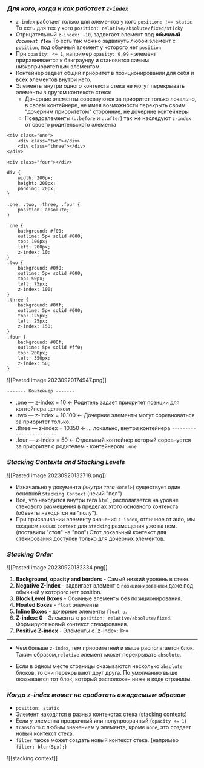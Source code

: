 ### _Для кого, когда и как работает `z-index`_

- `z-index` работает только для элементов у кого `position: !== static`
  То есть для тех у кого `position: relative/absolute/fixed/sticky`
- Отрицательный `z-index: -10`, задвигает элемент под **_обычный `document flow`_**
  То есть так можно задвинуть любой элемент с `position`, под обычный элемент у которого нет `position`
- При `opasity: <= 1`, например `opasity: 0.99` - элемент приравнивается к бэкграунду и становится самым низкоприоритетным элементом.
- Контейнер задает общий приоритет в позиционировании для себя и всех элементов внутри него.
- Элементы внутри одного контекста стека не могут перекрывать элементы в другом контексте стека:
	- Дочерние элементы соревнуются за приоритет только локально, в своем контейнере, не имея возможности перекрыть своим "дочерним приоритетом" сторонние, не дочерние контейнеры 
	- Псевдоэлементы (`::before` и `::after`) так же наследуют `z-index` от своего родительского элемента

```
<div class="one">
	<div class="two"></div>
	<div class="three"></div>
</div>

<div class="four"></div>
```

```
div {
	width: 200px;
	height: 200px;
	padding: 20px;
}

.one, .two, .three, .four {
	position: absolute;
}

.one {
	background: #f00;
	outline: 5px solid #000;
	top: 100px;
	left: 200px;
	z-index: 10;
}
.two {
	background: #0f0;
	outline: 5px solid #000;
	top: 50px;
	left: 75px;
	z-index: 100;
}
.three {
	background: #0ff;
	outline: 5px solid #000;
	top: 125px;
	left: 25px;
	z-index: 150;
}
.four {
	background: #00f;
	outline: 5px solid #ff0;
	top: 200px;
	left: 350px;
	z-index: 50;
}
```

![[Pasted image 20230920174947.png]]

`------- Контейнер -------`
- .one — z-index = 10 <- Родитель задает приоритет позиции для контейнера целиком
- .two — z-index = 10.100 <- Дочерние элементы могут соревноваться за приоритет только...
- .three — z-index = 10.150 <- ... локально, внутри контейнера
`------------------------`
- .four — z-index = 50 <- Отдельный контейнер который соревнуется за приоритет с родителем - контейнером `.one`

### _Stacking Contexts and Stacking Levels_

![[Pasted image 20230920132718.png]]

- Изначально у документа _(внутри тега `<html>`_) существует один основной `Stacking Context` (некий "пол")
- Все, что находится внутри тега `html`, располагается на уровне стекового размещения в пределах этого основного контекста (объекты находятся на "полу").
- При присваивании элементу значения `z-index`, отличное от auto, мы создаем новых `context` для `stacking` размещения уже на нем. (поставили "стол" на "пол")
  Этот локальный контекст для стекирования доступен только для дочерних элементов.

### _Stacking Order_

![[Pasted image 20230920132334.png]]

1. **Background, opacity and borders** - Самый низкий уровень в стеке.
2. **Negative Z-Index** - задвигает элемент с `позиционированием` даже под обычный у которого нет position.
3. **Block Level Boxes** - Обычные элементы без позиционирования.
4. **Floated Boxes** - `float` элементы
5. **Inline Boxes** - дочерние элементы `float-а`.
6. **Z-index: 0** - Элементы с `position: relative/absolute/fixed`. Формируют новый контекст стекирования.
7. **Positive Z-index** - Элементы с `z-index: 1>=

---

- Чем больше `z-index`, тем приоритетней и выше располагается блок.
  Таким образом,`relative` элемент может перекрывать `absolute`.

- Если в одном месте страницы оказываются несколько `absolute` блоков, то они перекрывают друг друга.
  По умолчанию выше оказывается тот блок, который расположен ниже в коде страницы.

### *Когда z-index может не сработать ожидаемым образом*

- `position: static`
- Элемент находятся в разных контекстах стека (stacking contexts)
- Если у элемента прозрачный или полупрозрачный (`opacity <= 1`)
- `transform` с любым значением у элемента, кроме `none`, это создает новый контекст стека.
- `filter` также может создать новый контекст стека. (например `filter: blur(5px);`)


![[stacking context]]
